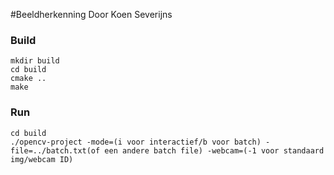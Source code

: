 #Beeldherkenning
Door Koen Severijns

### Build
    mkdir build
    cd build
    cmake ..
    make

### Run
    cd build
    ./opencv-project -mode=(i voor interactief/b voor batch) -file=../batch.txt(of een andere batch file) -webcam=(-1 voor standaard img/webcam ID)